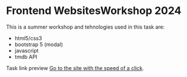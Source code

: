 # Frontend WebsitesWorkshop 2024

This is a summer workshop and tehnologies used in this task are:

- html5/css3
- bootstrap 5 (modal)
- javascript
- tmdb API

Task link preview [Go to the site with the speed of a click](https://milanzivanov.github.io/tmdb-search-app/).
